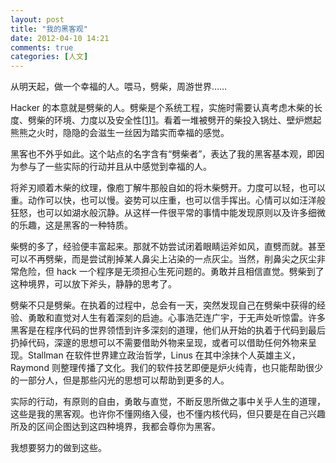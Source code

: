 ```yaml
---
layout: post
title: "我的黑客观"
date: 2012-04-10 14:21
comments: true
categories: [人文]
---
```


从明天起，做一个幸福的人。喂马，劈柴，周游世界……

Hacker 的本意就是劈柴的人。劈柴是个系统工程，实施时需要认真考虑木柴的长度、劈柴的环境、力度以及安全性[[1]][1]。看着一堆被劈开的柴投入锅灶、壁炉燃起熊熊之火时，隐隐的会滋生一丝因为踏实而幸福的感觉。

黑客也不外乎如此。这个站点的名字含有“劈柴者”，表达了我的黑客基本观，即因为参与了一些实际的行动并且从中感觉到幸福的人。

将斧刃顺着木柴的纹理，像庖丁解牛那般自如的将木柴劈开。力度可以轻，也可以重。动作可以快，也可以慢。姿势可以庄重，也可以信手挥出。心情可以如汪洋般狂怒，也可以如湖水般沉静。从这样一件很平常的事情中能发现原则以及许多细微的乐趣，这是黑客的一种特质。

柴劈的多了，经验便丰富起来。那就不妨尝试闭着眼睛运斧如风，直劈而就。甚至可以不再劈柴，而是尝试削掉某人鼻尖上沾染的一点灰尘。当然，削鼻尖之灰尘非常危险，但 hack 一个程序是无须担心生死问题的。勇敢并且相信直觉。劈柴到了这种境界，可以放下斧头，静静的思考了。

劈柴不只是劈柴。在执着的过程中，总会有一天，突然发现自己在劈柴中获得的经验、勇敢和直觉对人生有着深刻的启迪。心事浩茫连广宇，于无声处听惊雷。许多黑客是在程序代码的世界领悟到许多深刻的道理，他们从开始的执着于代码到最后扔掉代码，深邃的思想可以不需要借助外物来呈现，或者可以借助任何外物来呈现。Stallman 在软件世界建立政治哲学，Linus 在其中涂抹个人英雄主义，Raymond 则整理传播了文化。我们的软件技艺即便是炉火纯青，也只能帮助很少的一部分人，但是那些闪光的思想可以帮助到更多的人。

实际的行动，有原则的自由，勇敢与直觉，不断反思所做之事中关乎人生的道理，这些是我的黑客观。也许你不懂网络入侵，也不懂内核代码，但只要是在自己兴趣所及的区间企图达到这四种境界，我都会尊你为黑客。

我想要努力的做到这些。

[1]: http://blog.sciencenet.cn/home.php?mod=space&uid=1750&do=blog&id=530479